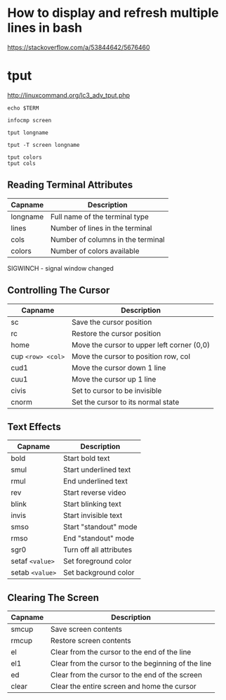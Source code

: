 # How to display and refresh multiple lines in bash #

<https://stackoverflow.com/a/53844642/5676460>

# tput #

<http://linuxcommand.org/lc3_adv_tput.php>

```
echo $TERM
```

```
infocmp screen
```

```
tput longname
```

```
tput -T screen longname
```

```
tput colors
tput cols
```


## Reading Terminal Attributes ##

| Capname  | Description                       |
|----------|-----------------------------------|
| longname | Full name of the terminal type    |
| lines    | Number of lines in the terminal   |
| cols     | Number of columns in the terminal |
| colors   | Number of colors available        |


SIGWINCH - signal window changed

## Controlling The Cursor ##

| Capname           | Description                                |
|-------------------|--------------------------------------------|
| sc                | Save the cursor position                   |
| rc                | Restore the cursor position                |
| home              | Move the cursor to upper left corner (0,0) |
| cup `<row> <col>` | Move the cursor to position row, col       |
| cud1              | Move the cursor down 1 line                |
| cuu1              | Move the cursor up 1 line                  |
| civis             | Set to cursor to be invisible              |
| cnorm             | Set the cursor to its normal state         |


## Text Effects ##

| Capname         | Description             |
|-----------------|-------------------------|
| bold            | Start bold text         |
| smul            | Start underlined text   |
| rmul            | End underlined text     |
| rev             | Start reverse video     |
| blink           | Start blinking text     |
| invis           | Start invisible text    |
| smso            | Start "standout" mode   |
| rmso            | End "standout" mode     |
| sgr0            | Turn off all attributes |
| setaf `<value>` | Set foreground color    |
| setab `<value>` | Set background color    |


## Clearing The Screen ##

| Capname | Description                                        |
|---------|----------------------------------------------------|
| smcup   | Save screen contents                               |
| rmcup   | Restore screen contents                            |
| el      | Clear from the cursor to the end of the line       |
| el1     | Clear from the cursor to the beginning of the line |
| ed      | Clear from the cursor to the end of the screen     |
| clear   | Clear the entire screen and home the cursor        |

